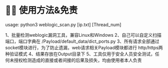 #  👮🏻‍  使用方法&免责
usage:  python3  weblogic_scan.py  [ip.txt]  [Thread_num]

1、批量检测weblogic漏洞工具，兼容Linux和Windows
2、自己可以自定义扫描端口，端口字典在   /Payload/default_data/dict_ports.py 
3、所有请求全部通过socket模块进行，为了防止遗漏，web请求相关Payload模块都进行 http/https两种验证模式
4、结果存放在Output目录下
5、工具仅用于安全人员安全测试，任何未授权检测造成的直接或者间接的后果及损失，均由使用者本人负责
